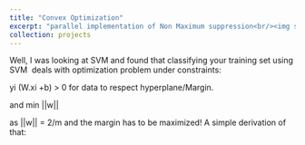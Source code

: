 ```yaml
---
title: "Convex Optimization"
excerpt: "parallel implementation of Non Maximum suppression<br/><img src='/images/nms.png'>"
collection: projects
---
```

Well, I was looking at SVM and found that classifying your training set using  SVM  deals with optimization problem under constraints:

yi (W.xi +b) > 0 for data to respect hyperplane/Margin.

and min ||w||

as ||w|| = 2/m and the margin has to be maximized! A simple derivation of that: